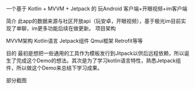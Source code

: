 
一个基于 Kotlin + MVVM + Jetpack 的 玩Android 客户端+开眼视频+im客户端

简介
此app的数据来源与社区开放api（玩安卓，开眼视频），基于极光im目前实现了单聊，im更多功能后续在做更新。
项目架构

MVVM架构
Kotlin语言
Jetpack组件
Qmui框架
Retrofit等等

目的
最初是想把一些通用的工具作为模板发行到Jitpack以供后远程依赖，所以诞生了完成这个Demo的想法。其次是为了学习kotlin语言特性，熟悉Jetpack组件，所以做这个Demo来总结下学习成果。

部分截图

